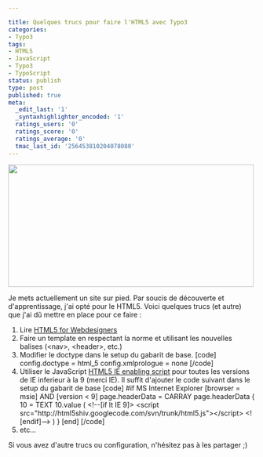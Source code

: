 ```yaml
---

title: Quelques trucs pour faire l'HTML5 avec Typo3
categories:
- Typo3
tags:
- HTML5
- JavaScript
- Typo3
- TypoScript
status: publish
type: post
published: true
meta:
  _edit_last: '1'
  _syntaxhighlighter_encoded: '1'
  ratings_users: '0'
  ratings_score: '0'
  ratings_average: '0'
  tmac_last_id: '256453810204078080'
---
```

<img class="alignnone size-medium wp-image-2694" title="structure du html5" src="https://dlgjp9x71cipk.cloudfront.net/2011/01/structure-html5-500x250.gif" alt="" width="500" height="250" />

Je mets actuellement un site sur pied. Par soucis de découverte et d'apprentissage, j'ai opté pour le HTML5. Voici quelques trucs (et autre) que j'ai dû mettre en place pour ce faire :

<!--more-->
<ol>
	<li>Lire <a title="Page de présentation du livre" href="http://books.alistapart.com/products/html5-for-web-designers">HTML5 for Webdesigners</a></li>
	<li>Faire un template en respectant la norme et utilisant les nouvelles balises (&lt;nav&gt;, &lt;header&gt;, etc.)</li>
	<li>Modifier le doctype dans le setup du gabarit de base.
[code]
config.doctype = html_5
config.xmlprologue = none
[/code]</li>
	<li>Utiliser le JavaScript <a id="project_summary_link" href="http://code.google.com/p/html5shiv/">HTML5 IE enabling script</a> pour toutes les versions de IE inferieur à la 9 (merci IE).
Il suffit d'ajouter le code suivant dans le setup du gabarit de base
[code]
#if MS Internet Explorer
[browser = msie] AND [version &lt; 9]
page.headerData = CARRAY
    page.headerData {
        10 = TEXT
        10.value (
            &lt;!--[if lt IE 9]&gt;
            &lt;script src=&quot;http://html5shiv.googlecode.com/svn/trunk/html5.js&quot;&gt;&lt;/script&gt;
            &lt;![endif]--&gt;
        )
    }
[end]
[/code]</li>
	<li>etc...</li>
</ol>
Si vous avez d'autre trucs ou configuration, n'hésitez pas à les partager ;)
